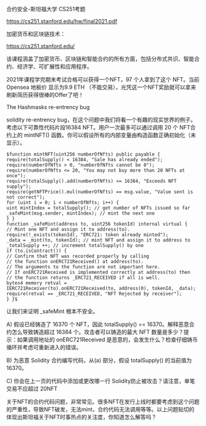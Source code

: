 合约安全-斯坦福大学 CS251考题



https://cs251.stanford.edu/hw/final2021.pdf





加密货币和区块链技术：

https://cs251.stanford.edu/

该课程涵盖了加密货币、区块链和智能合约的所有方面，包括分布式共识、智能合约、经济学、可扩展性和应用程序。

2021年课程学完期末考试合格可以获得一个NFT，97 个人拿到了这个 NFT。当前Opensea 地板价 显示为9.9 ETH （不能交易），光凭这一个NFT奖励就可以拿来刷新简历获得很棒的Offer了吧！

The Hashmasks re-entrency bug

solidity re-entrency bug，在这个问题中我们将看一个有趣的现实世界的例子。考虑以下可靠性代码片段16384 NFT。用户一次最多可以通过调用 20 个 NFT合约上的 mintNFT() 函数。你可以假设所有的内部变量由构造函数正确初始化（未显示）。

```
$function mintNFT(uint256 numberOfNfts) public payable {
require(totalSupply() < 16384, "Sale has already ended");
require(numberOfNfts > 0, "numberOfNfts cannot be 0");
require(numberOfNfts <= 20, "You may not buy more than 20 NFTs at once");
require(totalSupply().add(numberOfNfts) <= 16384, "Exceeds NFT supply");
require(getNFTPrice().mul(numberOfNfts) == msg.value, "Value sent is not correct");
for (uint i = 0; i < numberOfNfts; i++) {
uint mintIndex = totalSupply(); // get number of NFTs issued so far
_safeMint(msg.sender, mintIndex); // mint the next one
} }
function _safeMint(address to, uint256 tokenId) internal virtual {
// Mint one NFT and assign it to address(to).
require(!_exists(tokenId), "ERC721: token already minted");
_data = _mint(to, tokenId); // mint NFT and assign it to address to
_totalSupply ++; // increment totalSupply() by one
if (to.isContract()) {
// Confirm that NFT was recorded properly by calling
// the function onERC721Received() at address(to).
// The arguments to the function are not important here.
// If onERC721Received is implemented correctly at address(to) then
// the function returns _ERC721_RECEIVED if all is well.
bytes4 memory retval =
IERC721Receiver(to).onERC721Received(to, address(0), tokenId, _data);
require(retval == _ERC721_RECEIVED, "NFT Rejected by receiver");
} }$
```
让我们来证明 _safeMint 根本不安全。

A) 假设已经铸造了 16370 个 NFT，因此 totalSupply() == 16370。解释恶意合约怎么导致铸造超过 16384 个。攻击者可以铸造的最大 NFT 数量是多少？提示：如果调用地址的 onERC721Received 是恶意的，会发生什么？检查仔细铸币循环并考虑可重新进入的错误。

B) 为恶意 Solidity 合约编写代码，从(a) 部分，假设 totalSupply() 的当前值为 16370。

C) 你会在上一页的代码中添加或更改哪一行 Solidity防止被攻击？请注意，单笔交易不应超过 20NFT



关于NFT的合约代码问题，非常常见。很多NFT在发行上线时都要考虑到这个问题的严重性，导致NFT破发，无法mint，合约代码无法调用等等。以上问题贴切的体现出斯坦福关于NFT时事热点的关注度，你知道怎么解答吗？

